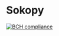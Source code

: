 # Sokopy

[![BCH compliance](https://bettercodehub.com/edge/badge/sebastiaanspeck/Sokopy?branch=master)](https://bettercodehub.com/)
